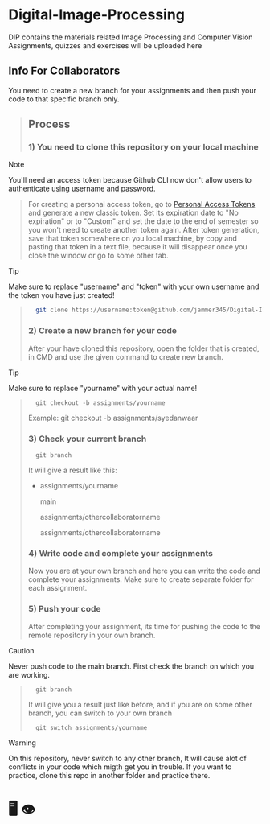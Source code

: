 # Digital-Image-Processing
DIP contains the materials related Image Processing and Computer Vision
Assignments, quizzes and exercises will be uploaded here

## Info For Collaborators
You need to create a new branch for your assignments and then push your code to that specific branch only.

> ## Process
> ### 1) You need to clone this repository on your local machine

> [!NOTE]
> You'll need an access token because Github CLI now don't allow users to authenticate using username and password.

> For creating a personal access token, go to [Personal Access Tokens](https://github.com/settings/tokens) and generate a new classic token. Set its expiration date to "No expiration" or to "Custom" and set the date to the end of semester so you won't need to create another token again. After token generation, save that token somewhere on you local machine, by copy and pasting that token in a text file, because it will disappear once you close the window or go to some other tab.

> [!TIP]
> Make sure to replace "username" and "token" with your own username and the token you have just created!

> ```bash
>   git clone https://username:token@github.com/jammer345/Digital-Image-Processing.git
> ```
>
> 
> ### 2) Create a new branch for your code
>
> After your have cloned this repository, open the folder that is created, in CMD and use the given command to create new branch.

> [!TIP]
> Make sure to replace "yourname" with your actual name!

> ```
>   git checkout -b assignments/yourname
> ```
> Example: git checkout -b assignments/syedanwaar
>
> ### 3) Check your current branch
> ```
>   git branch
> ```
> It will give a result like this:
>
> * assignments/yourname
>   
>   main
> 
>   assignments/othercollaboratorname
> 
>   assignments/othercollaboratorname
>
> ### 4) Write code and complete your assignments
>
> Now you are at your own branch and here you can write the code and complete your assignments. Make sure to create separate folder for each assignment.
>
> ### 5) Push your code
>
> After completing your assignment, its time for pushing the code to the remote repository in your own branch.

> [!CAUTION]
> Never push code to the main branch. First check the branch on which you are working.

> ```
>   git branch
> ```
> It will give you a result just like before, and if you are on some other branch, you can switch to your own branch
> ```
>   git switch assignments/yourname
> ```

> [!WARNING]
> On this repository, never switch to any other branch, It will cause alot of conflicts in your code which migth get you in trouble. If you want to practice, clone this repo in another
> folder and practice there.

#  :desktop_computer: :eye:

